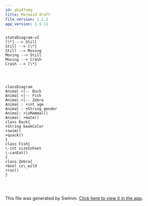 ```yaml
---
id: gby47omg
title: Marmaid draft
file_version: 1.1.2
app_version: 1.9.11
---
```


<!--MERMAID {width:25}-->
```mermaid
stateDiagram-v2
[\*] --> Still
Still --> [\*]
Still --> Moving
Moving --> Still
Moving --> Crash
Crash --> [\*]


```
<!--MCONTENT {content: "stateDiagram-v2<br/>\n\\[\\*\\] \\-\\-\\> Still<br/>\nStill \\-\\-\\> \\[\\*\\]<br/>\nStill \\-\\-\\> Moving<br/>\nMoving \\-\\-\\> Still<br/>\nMoving \\-\\-\\> Crash<br/>\nCrash \\-\\-\\> \\[\\*\\]<br/>\n\n<br/>"} --->

<br/>

<!--MERMAID {width:50}-->
```mermaid
classDiagram
Animal <|-- Duck
Animal <|-- Fish
Animal <|-- Zebra
Animal : +int age
Animal : +String gender
Animal: +isMammal()
Animal: +mate()
class Duck{
+String beakColor
+swim()
+quack()
}
class Fish{
\-int sizeInFeet
\-canEat()
}
class Zebra{
+bool is\_wild
+run()
}


```
<!--MCONTENT {content: "classDiagram<br/>\nAnimal <|-- Duck<br/>\nAnimal <|-- Fish<br/>\nAnimal <|-- Zebra<br/>\nAnimal : +int age<br/>\nAnimal : +String gender<br/>\nAnimal: +isMammal()<br/>\nAnimal: +mate()<br/>\nclass Duck{<br/>\n+String beakColor<br/>\n+swim()<br/>\n+quack()<br/>\n}<br/>\nclass Fish{<br/>\n\\-int sizeInFeet<br/>\n\\-canEat()<br/>\n}<br/>\nclass Zebra{<br/>\n+bool is\\_wild<br/>\n+run()<br/>\n}<br/>\n\n<br/>"} --->

<br/>

This file was generated by Swimm. [Click here to view it in the app](https://swimm-web-app.web.app/repos/Z2l0aHViJTNBJTNBY3NoYXJwLXNoYXVsLXRlc3QlM0ElM0Fzd2ltbWlv/docs/gby47omg).
